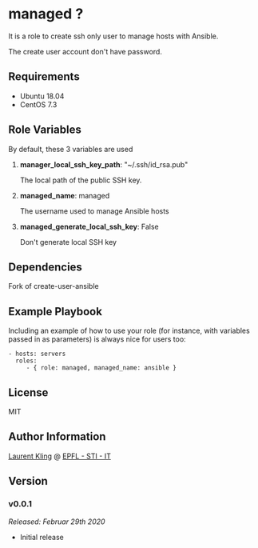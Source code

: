managed ?
=========

It is a role to create ssh only user to manage hosts with Ansible.

The create user account don't have password.

Requirements
------------

* Ubuntu 18.04
* CentOS 7.3

Role Variables
--------------

By default, these 3 variables are used

1. **manager_local_ssh_key_path**: "~/.ssh/id_rsa.pub"

   The local path of the public SSH key.

2. **managed_name**: managed

   The username used to manage Ansible hosts

3. **managed_generate_local_ssh_key**: False

   Don't generate local SSH key

Dependencies
------------

Fork of create-user-ansible

Example Playbook
----------------

Including an example of how to use your role (for instance, with variables passed in as parameters) is always nice for users too:

    - hosts: servers
      roles:
         - { role: managed, managed_name: ansible }

License
-------

MIT

Author Information
------------------

[Laurent Kling](https://people.epfl.ch/laurent.kling/?lang=en) @ [EPFL - STI - IT](https://sti-it.epfl.ch/)

## Version

### v0.0.1

*Released: Februar 29th 2020*

- Initial release